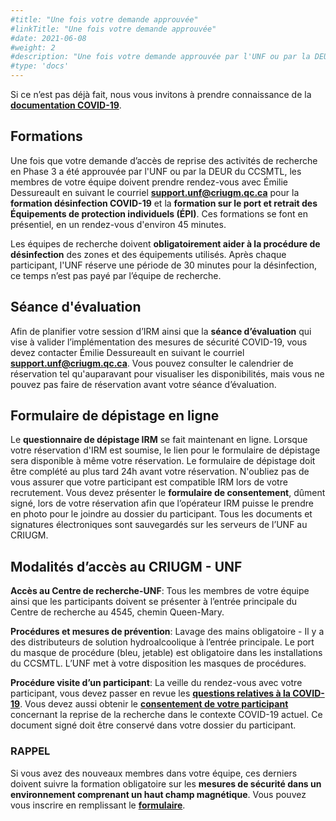 ```yaml
---
#title: "Une fois votre demande approuvée"
#linkTitle: "Une fois votre demande approuvée"
#date: 2021-06-08
#weight: 2
#description: "Une fois votre demande approuvée par l'UNF ou par la DEUR du CCSMTL"
#type: 'docs'
---
```



Si ce n’est pas déjà fait, nous vous invitons à prendre connaissance de la __[documentation COVID-19](https://unf-montreal.ca/fr/documents/covid)__.

## Formations

Une fois que votre demande d’accès de reprise des activités de recherche en Phase 3 a été approuvée par l'UNF ou par la DEUR du CCSMTL, les membres de votre équipe doivent prendre rendez-vous avec Émilie Dessureault en suivant le courriel __[support.unf@criugm.qc.ca](mailto:support.unf@criugm.qc.ca?subject=Formation_désinfection-ÉPI)__ pour la **formation désinfection COVID-19** et la **formation sur le port et retrait des Équipements de protection individuels (ÉPI)**. Ces formations se font en présentiel, en un rendez-vous d'environ 45 minutes.

Les équipes de recherche doivent **obligatoirement aider à la procédure de désinfection** des zones et des équipements utilisés. Après chaque participant, l'UNF réserve une période de 30 minutes pour la désinfection, ce temps n’est pas payé par l’équipe de recherche.

## Séance d'évaluation

Afin de planifier votre session d’IRM ainsi que la **séance d’évaluation** qui vise à valider l’implémentation des mesures de sécurité COVID-19, vous devez contacter Émilie Dessureault en suivant le courriel __[support.unf@criugm.qc.ca](mailto:support.unf@criugm.qc.ca?subject=Séance_évaluation)__. Vous pouvez consulter le calendrier de réservation tel qu'auparavant pour visualiser les disponibilités, mais vous ne pouvez pas faire de réservation avant votre séance d’évaluation.

## Formulaire de dépistage en ligne

Le **questionnaire de dépistage IRM** se fait maintenant en ligne. Lorsque votre réservation d'IRM est soumise, le lien pour le formulaire de dépistage sera disponible à même votre réservation. Le formulaire de dépistage doit être complété au plus tard 24h avant votre réservation. N'oubliez pas de vous assurer que votre participant est compatible IRM lors de votre recrutement. Vous devez présenter le **formulaire de consentement**, dûment signé, lors de votre réservation afin que l’opérateur IRM puisse le prendre en photo pour le joindre au dossier du participant. Tous les documents et signatures électroniques sont sauvegardés sur les serveurs de l’UNF au CRIUGM.

## Modalités d’accès au CRIUGM - UNF

**Accès au Centre de recherche-UNF**: Tous les membres de votre équipe ainsi que les participants doivent se présenter à l’entrée principale du Centre de recherche au 4545, chemin Queen-Mary.  

**Procédures et mesures de prévention**: Lavage des mains obligatoire - Il y a des distributeurs de solution hydroalcoolique à l’entrée principale.
Le port du masque de procédure (bleu, jetable) est obligatoire dans les installations du CCSMTL. L’UNF met à votre disposition les masques de procédures.

**Procédure visite d’un participant**: La veille du rendez-vous avec votre participant, vous devez passer en revue les **[questions relatives à la COVID-19](https://unf-montreal.ca/fr/documents/covid/procedure_visite_participant_CCSMTL/)**. Vous devez aussi obtenir le **[consentement de votre participant](https://unf-montreal.ca/fr/documents/covid/autorisation_participant_recherche-DEUR_CCSMTL)** concernant la reprise de la recherche dans le contexte COVID-19 actuel. Ce document signé doit être conservé dans votre dossier du participant.


### **RAPPEL**

Si vous avez des nouveaux membres dans votre équipe, ces derniers doivent suivre la formation obligatoire sur les **mesures de sécurité dans un environnement comprenant un haut champ magnétique**. Vous pouvez vous inscrire en remplissant le  **[formulaire](https://limesurvey.criugm.qc.ca/index.php/158719?lang=fr)**.
